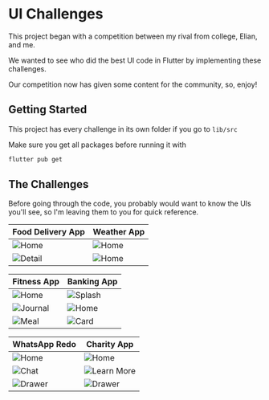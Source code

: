 # UI Challenges

This project began with a competition between my rival from college, Elian, and me. 

We wanted to see who did the best UI code in Flutter by implementing these challenges.

Our competition now has given some content for the community, so, enjoy!

## Getting Started

This project has every challenge in its own folder if you go to `lib/src`

Make sure you get all packages before running it with

```sh
flutter pub get
```

## The Challenges

Before going through the code, you probably would want to know the UIs you'll see, so I'm leaving them to you for quick reference.

Food Delivery App | Weather App
------------ | -------------
![Home](/assets/food_app/screens/home.png) | ![Home](/assets/weather_app/screens/weather.png)
![Detail](/assets/food_app/screens/detail.png) | ![Home](/assets/weather_app/screens/weather1.png)

Fitness App | Banking App
------------ | -------------
![Home](/assets/fitness_app/screens/home.png) | ![Splash](/assets/banking_app/screens/splash.png)
![Journal](/assets/fitness_app/screens/journal.png) | ![Home](/assets/banking_app/screens/home.png)
![Meal](/assets/fitness_app/screens/meal.png) | ![Card](/assets/banking_app/screens/card.png)

WhatsApp Redo | Charity App
------------ | -------------
![Home](/assets/whatsapp_redo/home.png) | ![Home](/assets/charity_app/screens/home.png)
![Chat](/assets/whatsapp_redo/detail.png) | ![Learn More](/assets/charity_app/screens/learn.png)
![Drawer](/assets/whatsapp_redo/drawer.png) | ![Drawer](/assets/charity_app/screens/drawer.png)

